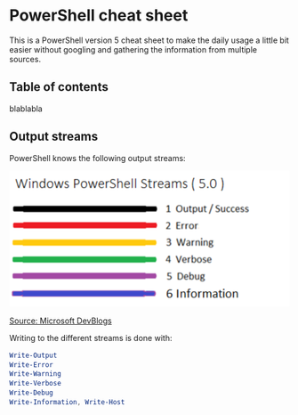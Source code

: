 # PowerShell cheat sheet

This is a PowerShell version 5 cheat sheet to make the daily usage a little bit easier without googling and gathering the information from multiple sources.

## Table of contents
blablabla


## Output streams

PowerShell knows the following output streams:

![PowerShell Output streams](./bin/OutputStreams.png)

[Source: Microsoft DevBlogs](https://devblogs.microsoft.com/scripting/weekend-scripter-welcome-to-the-powershell-information-stream/)


Writing to the different streams is done with:

```PowerShell
Write-Output
Write-Error
Write-Warning
Write-Verbose
Write-Debug
Write-Information, Write-Host
```

